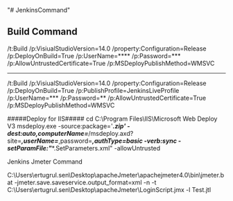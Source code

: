 "# JenkinsCommand" 

Build Command
-------------------------------------------------------
/t:Build /p:VisiualStudioVersion=14.0 /property:Configuration=Release /p:DeployOnBuild=True  /p:UserName=**** /p:Password=*** 
/p:AllowUntrustedCertificate=True /p:MSDeployPublishMethod=WMSVC 

-------------------------------------------------------------------------------
/t:Build /p:VisiualStudioVersion=14.0 /property:Configuration=Release /p:DeployOnBuild=True /p:PublishProfile=JenkinsLiveProfile /p:UserName=*** /p:Password=** 
/p:AllowUntrustedCertificate=True /p:MSDeployPublishMethod=WMSVC 

#####Deploy for IIS#####
cd C:\Program Files\IIS\Microsoft Web Deploy V3
msdeploy.exe -source:package='***.zip' -dest:auto,computerName=***/msdeploy.axd?site=***,userName=***,password=***,authType=basic -verb:sync -setParamFile:"****.SetParameters.xml" -allowUntrusted


Jenkins Jmeter Command

C:\Users\ertugrul.sen\Desktop\apacheJmeter\apachejmeter4.0\bin\jmeter.bat -jmeter.save.saveservice.output_format=xml -n -t C:\Users\ertugrul.sen\Desktop\apacheJmeter\LoginScript.jmx -l Test.jtl



